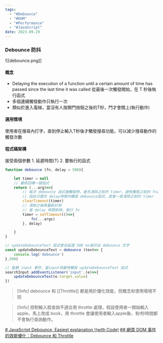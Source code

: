 ```yaml
---
tags:
  - "#Debounce"
  - "#DOM"
  - "#Performance"
  - "#JavaScript"
date: 2023.09.29
---
```

### Debounce 防抖

![[debounce.png]]

#### 概念
- Delaying the execution of a function until a certain amount of time has passed since the last time it was called  從最後一次觸發開始，在 T 秒後執行函式
- 多個連續觸發動作只執行一次
- 類似於進入電梯，當沒有人按開門按鈕之後的T秒，門才會關上(執行動作)

#### 適用情境

使用者在搜尋內打字，直到停止輸入T秒後才觸發搜尋功能，可以減少搜尋動作的觸發次數

#### 程式碼架構

接受兩個參數 1.  延遲時間(T) 2. 要執行的函式
```js
function debounce (fn, delay = 500){

	let timer = null 
	// 最終回傳一個函式
	return (...arg)=>{
		// 每次 debounce 函式被觸發時，會先清除之前的 timer，避免觸發之前的 fn函式
		// 因此只要在 delay時間內觸發 debounce函式，就會一直清除之前的 timer
		clearTimeout(timer)
		// 清除之後再重新計時
		// 當 delay 時間到時，執行 fn
		timer = setTimeout(()=>{
			fn(...args)
		}, delay)

	}
}

// updateDebounceText 函式會在延遲 500 ms後印出 debounce 文字
const updateDebounceText = debounce (text=> {
	console.log('debounce')
},500)

// 監聽 input 事件，當input改變時觸發 updateDebounceText 函式
searchInput.addEventListener('input',(e)=>{
	updateDebounceText(e.target.value)
})
```


>[!info]
> debounce 和 [[Throttle]] 都是用於優化效能，但概念和使用場境不同

>[!info] 
> 控制輸入框查詢不適合用 throttle 處理，假設使用者一開始輸入apple，馬上改成 book，用 throttle 會讓使用者輸入apple後，有t秒時間都不會執行查詢動作。


[# JavaScript Debounce, Easiest explanation !(with Code)](https://dev.to/jeetvora331/javascript-debounce-easiest-explanation--29hc)
[## 網頁 DOM 事件的效能優化：Debounce 和 Throttle](https://www.mropengate.com/2017/12/dom-debounce-throttle.html?fbclid=IwAR1ncL2Wn9giRB8tTurV_ipXpRppvP1bCv1kX5ibrZgrzw3_5s_DZ2G3St8)
